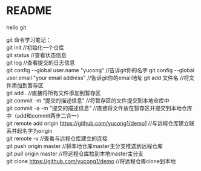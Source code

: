 # README

hello git

git 命令学习笔记：  
git init	//初始化一个仓库  
git status 	//查看状态信息  
git log 	//查看提交的日志信息  
git config --global user.name "yucong"    //告诉git你的名字
git config --global user.email "your email address"   //告诉git你的email地址
git add 文件名	 //将文件添加到暂存区  
git add . 	//直接将所有文件添加到暂存区  
git commit -m “提交的描述信息" 	     //将暂存区的文件提交到本地仓库中  
git commit -a -m "提交的描述信息"    //直接将文件放在暂存区并提交到本地仓库中（add和commit两步二合一）    
git remote add origin https://github.com/yucong1/demo1	  //与远程仓库建立联系并起名字为origin   
git remote -v	//查看与远程仓库建立的连接  
git push origin master	   //将本地仓库master主分支推送到远程仓库   
git pull origin master     //将远程仓库拉到本地master主分支  
git clone https://github.com/yucong1/demo    //将远程仓库clone到本地
